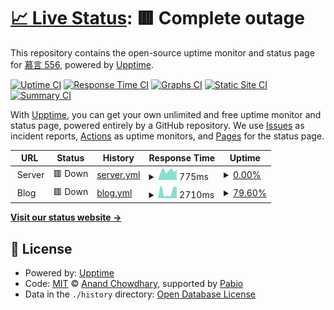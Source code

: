 # [📈 Live Status](https://muyan556.github.io/upptime): <!--live status--> **🟥 Complete outage**

This repository contains the open-source uptime monitor and status page for [慕言 556](https://muyan556.github.io/upptime), powered by [Upptime](https://github.com/upptime/upptime).

[![Uptime CI](https://github.com/muyan556/upptime/workflows/Uptime%20CI/badge.svg)](https://github.com/muyan556/upptime/actions?query=workflow%3A%22Uptime+CI%22)
[![Response Time CI](https://github.com/muyan556/upptime/workflows/Response%20Time%20CI/badge.svg)](https://github.com/muyan556/upptime/actions?query=workflow%3A%22Response+Time+CI%22)
[![Graphs CI](https://github.com/muyan556/upptime/workflows/Graphs%20CI/badge.svg)](https://github.com/muyan556/upptime/actions?query=workflow%3A%22Graphs+CI%22)
[![Static Site CI](https://github.com/muyan556/upptime/workflows/Static%20Site%20CI/badge.svg)](https://github.com/muyan556/upptime/actions?query=workflow%3A%22Static+Site+CI%22)
[![Summary CI](https://github.com/muyan556/upptime/workflows/Summary%20CI/badge.svg)](https://github.com/muyan556/upptime/actions?query=workflow%3A%22Summary+CI%22)

With [Upptime](https://upptime.js.org), you can get your own unlimited and free uptime monitor and status page, powered entirely by a GitHub repository. We use [Issues](https://github.com/muyan556/upptime/issues) as incident reports, [Actions](https://github.com/muyan556/upptime/actions) as uptime monitors, and [Pages](https://muyan556.github.io/upptime) for the status page.

<!--start: status pages-->
<!-- This summary is generated by Upptime (https://github.com/upptime/upptime) -->
<!-- Do not edit this manually, your changes will be overwritten -->
<!-- prettier-ignore -->
| URL | Status | History | Response Time | Uptime |
| --- | ------ | ------- | ------------- | ------ |
| <img alt="" src="https://icons.duckduckgo.com/ip3/null.ico" height="13"> Server | 🟥 Down | [server.yml](https://github.com/muyan556/upptime/commits/HEAD/history/server.yml) | <details><summary><img alt="Response time graph" src="./graphs/server/response-time-week.png" height="20"> 775ms</summary><br><a href="https://muyan556.github.io/upptime/history/server"><img alt="Response time 687" src="https://img.shields.io/endpoint?url=https%3A%2F%2Fraw.githubusercontent.com%2Fmuyan556%2Fupptime%2FHEAD%2Fapi%2Fserver%2Fresponse-time.json"></a><br><a href="https://muyan556.github.io/upptime/history/server"><img alt="24-hour response time 913" src="https://img.shields.io/endpoint?url=https%3A%2F%2Fraw.githubusercontent.com%2Fmuyan556%2Fupptime%2FHEAD%2Fapi%2Fserver%2Fresponse-time-day.json"></a><br><a href="https://muyan556.github.io/upptime/history/server"><img alt="7-day response time 775" src="https://img.shields.io/endpoint?url=https%3A%2F%2Fraw.githubusercontent.com%2Fmuyan556%2Fupptime%2FHEAD%2Fapi%2Fserver%2Fresponse-time-week.json"></a><br><a href="https://muyan556.github.io/upptime/history/server"><img alt="30-day response time 702" src="https://img.shields.io/endpoint?url=https%3A%2F%2Fraw.githubusercontent.com%2Fmuyan556%2Fupptime%2FHEAD%2Fapi%2Fserver%2Fresponse-time-month.json"></a><br><a href="https://muyan556.github.io/upptime/history/server"><img alt="1-year response time 687" src="https://img.shields.io/endpoint?url=https%3A%2F%2Fraw.githubusercontent.com%2Fmuyan556%2Fupptime%2FHEAD%2Fapi%2Fserver%2Fresponse-time-year.json"></a></details> | <details><summary><a href="https://muyan556.github.io/upptime/history/server">0.00%</a></summary><a href="https://muyan556.github.io/upptime/history/server"><img alt="All-time uptime 64.54%" src="https://img.shields.io/endpoint?url=https%3A%2F%2Fraw.githubusercontent.com%2Fmuyan556%2Fupptime%2FHEAD%2Fapi%2Fserver%2Fuptime.json"></a><br><a href="https://muyan556.github.io/upptime/history/server"><img alt="24-hour uptime 0.00%" src="https://img.shields.io/endpoint?url=https%3A%2F%2Fraw.githubusercontent.com%2Fmuyan556%2Fupptime%2FHEAD%2Fapi%2Fserver%2Fuptime-day.json"></a><br><a href="https://muyan556.github.io/upptime/history/server"><img alt="7-day uptime 0.00%" src="https://img.shields.io/endpoint?url=https%3A%2F%2Fraw.githubusercontent.com%2Fmuyan556%2Fupptime%2FHEAD%2Fapi%2Fserver%2Fuptime-week.json"></a><br><a href="https://muyan556.github.io/upptime/history/server"><img alt="30-day uptime 1.38%" src="https://img.shields.io/endpoint?url=https%3A%2F%2Fraw.githubusercontent.com%2Fmuyan556%2Fupptime%2FHEAD%2Fapi%2Fserver%2Fuptime-month.json"></a><br><a href="https://muyan556.github.io/upptime/history/server"><img alt="1-year uptime 64.54%" src="https://img.shields.io/endpoint?url=https%3A%2F%2Fraw.githubusercontent.com%2Fmuyan556%2Fupptime%2FHEAD%2Fapi%2Fserver%2Fuptime-year.json"></a></details>
| <img alt="" src="https://icons.duckduckgo.com/ip3/null.ico" height="13"> Blog | 🟥 Down | [blog.yml](https://github.com/muyan556/upptime/commits/HEAD/history/blog.yml) | <details><summary><img alt="Response time graph" src="./graphs/blog/response-time-week.png" height="20"> 2710ms</summary><br><a href="https://muyan556.github.io/upptime/history/blog"><img alt="Response time 3628" src="https://img.shields.io/endpoint?url=https%3A%2F%2Fraw.githubusercontent.com%2Fmuyan556%2Fupptime%2FHEAD%2Fapi%2Fblog%2Fresponse-time.json"></a><br><a href="https://muyan556.github.io/upptime/history/blog"><img alt="24-hour response time 0" src="https://img.shields.io/endpoint?url=https%3A%2F%2Fraw.githubusercontent.com%2Fmuyan556%2Fupptime%2FHEAD%2Fapi%2Fblog%2Fresponse-time-day.json"></a><br><a href="https://muyan556.github.io/upptime/history/blog"><img alt="7-day response time 2710" src="https://img.shields.io/endpoint?url=https%3A%2F%2Fraw.githubusercontent.com%2Fmuyan556%2Fupptime%2FHEAD%2Fapi%2Fblog%2Fresponse-time-week.json"></a><br><a href="https://muyan556.github.io/upptime/history/blog"><img alt="30-day response time 3279" src="https://img.shields.io/endpoint?url=https%3A%2F%2Fraw.githubusercontent.com%2Fmuyan556%2Fupptime%2FHEAD%2Fapi%2Fblog%2Fresponse-time-month.json"></a><br><a href="https://muyan556.github.io/upptime/history/blog"><img alt="1-year response time 3628" src="https://img.shields.io/endpoint?url=https%3A%2F%2Fraw.githubusercontent.com%2Fmuyan556%2Fupptime%2FHEAD%2Fapi%2Fblog%2Fresponse-time-year.json"></a></details> | <details><summary><a href="https://muyan556.github.io/upptime/history/blog">79.60%</a></summary><a href="https://muyan556.github.io/upptime/history/blog"><img alt="All-time uptime 98.13%" src="https://img.shields.io/endpoint?url=https%3A%2F%2Fraw.githubusercontent.com%2Fmuyan556%2Fupptime%2FHEAD%2Fapi%2Fblog%2Fuptime.json"></a><br><a href="https://muyan556.github.io/upptime/history/blog"><img alt="24-hour uptime 0.00%" src="https://img.shields.io/endpoint?url=https%3A%2F%2Fraw.githubusercontent.com%2Fmuyan556%2Fupptime%2FHEAD%2Fapi%2Fblog%2Fuptime-day.json"></a><br><a href="https://muyan556.github.io/upptime/history/blog"><img alt="7-day uptime 79.60%" src="https://img.shields.io/endpoint?url=https%3A%2F%2Fraw.githubusercontent.com%2Fmuyan556%2Fupptime%2FHEAD%2Fapi%2Fblog%2Fuptime-week.json"></a><br><a href="https://muyan556.github.io/upptime/history/blog"><img alt="30-day uptime 95.26%" src="https://img.shields.io/endpoint?url=https%3A%2F%2Fraw.githubusercontent.com%2Fmuyan556%2Fupptime%2FHEAD%2Fapi%2Fblog%2Fuptime-month.json"></a><br><a href="https://muyan556.github.io/upptime/history/blog"><img alt="1-year uptime 98.13%" src="https://img.shields.io/endpoint?url=https%3A%2F%2Fraw.githubusercontent.com%2Fmuyan556%2Fupptime%2FHEAD%2Fapi%2Fblog%2Fuptime-year.json"></a></details>

<!--end: status pages-->

[**Visit our status website →**](https://muyan556.github.io/upptime)

## 📄 License

- Powered by: [Upptime](https://github.com/upptime/upptime)
- Code: [MIT](./LICENSE) © [Anand Chowdhary](https://anandchowdhary.com), supported by [Pabio](https://pabio.com)
- Data in the `./history` directory: [Open Database License](https://opendatacommons.org/licenses/odbl/1-0/)
